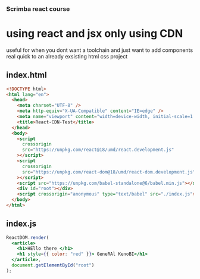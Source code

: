 ### Scrimba react course

# using react and jsx only using CDN

useful for when you dont want a toolchain and just want to add components real quick to an already exsisting html css project

## index.html

```html
<!DOCTYPE html>
<html lang="en">
  <head>
    <meta charset="UTF-8" />
    <meta http-equiv="X-UA-Compatible" content="IE=edge" />
    <meta name="viewport" content="width=device-width, initial-scale=1.0" />
    <title>React-CDN-Test</title>
  </head>
  <body>
    <script
      crossorigin
      src="https://unpkg.com/react@18/umd/react.development.js"
    ></script>
    <script
      crossorigin
      src="https://unpkg.com/react-dom@18/umd/react-dom.development.js"
    ></script>
    <script src="https://unpkg.com/babel-standalone@6/babel.min.js"></script>
    <div id="root"></div>
    <script crossorigin="anonymous" type="text/babel" src="./index.js"></script>
  </body>
</html>
```

## index.js

```jsx
ReactDOM.render(
  <article>
    <h1>HEllo there </h1>
    <h1 style={{ color: "red" }}> GeneRAl KenoBI</h1>
  </article>,
  document.getElementById("root")
);
```
